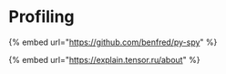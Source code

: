 # Profiling

{% embed url="https://github.com/benfred/py-spy" %}

{% embed url="https://explain.tensor.ru/about" %}
